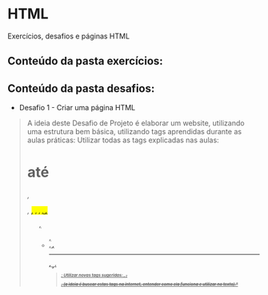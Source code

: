 # HTML
Exercícios, desafios e páginas HTML

## Conteúdo da pasta **exercícios**:

## Conteúdo da pasta **desafios**:
* Desafio 1 - Criar uma página HTML

>A ideia deste Desafio de Projeto é elaborar um website, utilizando uma estrutura bem básica, utilizando tags aprendidas durante as aulas práticas:
>Utilizar todas as tags explicadas nas aulas: <h1> até <h6>, <p>, <mark>, <small>, <i>, <u>, <strong>, <ol>, <ul>, <li>, <a>, <hr>, <sub>, <sup>, <blockquote>;
>Utilizar novas tags sugeridas: <font>, <del>, <p>, <abbr> (a ideia é buscar estas tags na internet, entender como ela funciona e utilizar no texto)."
